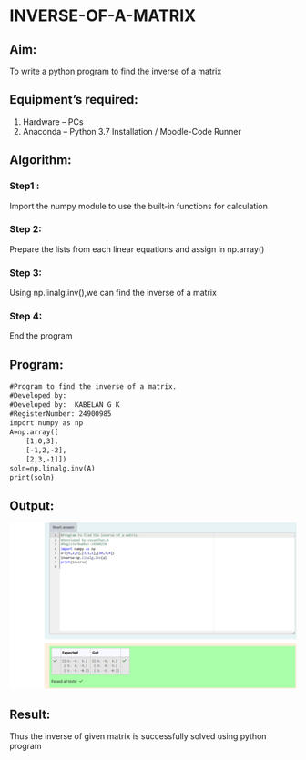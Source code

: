 # INVERSE-OF-A-MATRIX
## Aim:
To write a python program to find the inverse of a matrix
## Equipment’s required:
1. 	Hardware – PCs
2. 	Anaconda – Python 3.7 Installation / Moodle-Code Runner
## Algorithm:
### Step1 : 
Import the numpy module to use the built-in functions for calculation
### Step 2: 
Prepare the lists from each linear equations and assign in np.array()
### Step 3: 
Using np.linalg.inv(),we can find the inverse of a matrix
### Step 4: 
End the program

## Program:
```
#Program to find the inverse of a matrix.
#Developed by: 
#Developed by:  KABELAN G K
#RegisterNumber: 24900985
import numpy as np
A=np.array([
    [1,0,3],
    [-1,2,-2],
    [2,3,-1]])
soln=np.linalg.inv(A)
print(soln)

```
## Output:
![output](<Screenshot 2025-01-05 152540.png>)

## Result:
Thus the inverse of given matrix is successfully solved using python program

